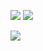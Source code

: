 ![](https://file.garden/Zlc_rlwZaj3gLlZ-/978e15e982edf4394eb386c779a3b1d5.gif)
![](https://file.garden/Zlc_rlwZaj3gLlZ-/Untitled62_20240604120420.png)

![](https://file.garden/Zlc_rlwZaj3gLlZ-/Untitled63_20240604122822.png)
